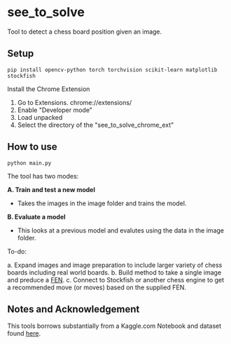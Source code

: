# see_to_solve

Tool to detect a chess board position given an image.

## Setup
```
pip install opencv-python torch torchvision scikit-learn matplotlib stockfish

```
Install the Chrome Extension
1. Go to Extensions. chrome://extensions/
2. Enable "Developer mode"
3. Load unpacked
4. Select the directory of the "see_to_solve_chrome_ext"


## How to use

```
python main.py
```

The tool has two modes:

**A. Train and test a new model**
- Takes the images in the image folder and trains the model.

**B. Evaluate a model**
- This looks at a previous model and evalutes using the data in the image folder.

To-do:

a. Expand images and image preparation to include larger variety of chess boards including real world boards.
b. Build method to take a single image and preduce a [FEN](https://en.wikipedia.org/wiki/Forsyth%E2%80%93Edwards_Notation).
c. Connect to Stockfish or another chess engine to get a recommended move (or moves) based on the supplied FEN.

## Notes and Acknowledgement
This tools borrows substantially from a Kaggle.com Notebook and dataset found [here](https://www.kaggle.com/code/ashwinbhatt/improved-version-using-pytorch/notebook).


